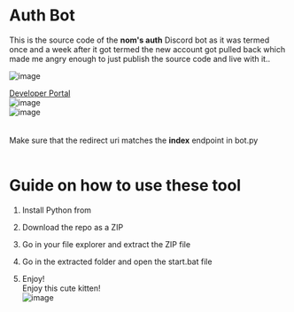 # Auth Bot 
 
This is the source code of the **nom's auth** Discord bot as it was termed once and a week after it got termed the new account got pulled back which made me angry enough to just publish the source code and live with it..    
   
![image](https://i.e-z.host/t2vbfqy7.png) 
 
[Developer Portal](https://discord.com/developers/applications)  
![image](https://i.e-z.host/sc0348kj.png)   
![image](https://i.e-z.host/m9ugxrw3.png)  
<br>  
Make sure that the redirect uri matches the **index** endpoint in bot.py     
<br> 
     
# Guide on how to use these tool  
  
1. Install Python from  
  
2. Download the repo as a ZIP   
 
3. Go in your file explorer and extract the ZIP file       
  
4. Go in the extracted folder and open the start.bat file    
  
5. Enjoy!     
Enjoy this cute kitten!   
![image](https://i.e-z.host/7x11aiiw.png)     